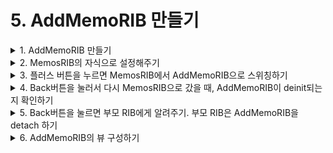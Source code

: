 # 5. AddMemoRIB 만들기

<details>
<summary>1. AddMemoRIB  만들기 </summary><br/>
MemosViewController의 플러스 버튼을 누르면 AddMemoRIB으로 스위칭되도록 할 것입니다.
AddMemoRIB을 만들어주세요 (xib 옵션 체크해서)
</details>


<details>
<summary>2. MemosRIB의 자식으로 설정해주기</summary><br/>
    
MemosComponent가 AddMemoDependency를 따르게 해줍니다. 
    
```swift
    final class MemosComponent: Component<MemosDependency>, AddMemoDependency {
    
        // TODO: Declare 'fileprivate' dependencies that are only used by this RIB.
    }
```

MemosRouter에도 AddMemoBuilder를 주입해줄 수 있게 해줍니다. 
```swift
    final class MemosRouter: ViewableRouter<MemosInteractable, MemosViewControllable>, MemosRouting {
        
        private let addMemoBuilder: AddMemoBuildable
    
        // TODO: Constructor inject child builder protocols to allow building children.
        init(interactor: MemosInteractable,
             viewController: MemosViewControllable,
             addMemoBuilder: AddMemoBuildable) {
            self.addMemoBuilder = addMemoBuilder
            super.init(interactor: interactor, viewController: viewController)
            interactor.router = self
        }
    }
```

MemosBuilder의 build함수도 바꿔줍니다.
    
```swift 
    final class MemosBuilder: Builder<MemosDependency>, MemosBuildable {
    
        override init(dependency: MemosDependency) {
            super.init(dependency: dependency)
        }
    
        func build(withListener listener: MemosListener) -> MemosRouting {
            let component = MemosComponent(dependency: dependency)
            let viewController = MemosViewController.instantiate()
            let interactor = MemosInteractor(presenter: viewController)
            interactor.listener = listener
            let addMemoBuilder = AddMemoBuilder(dependency: component)
            return MemosRouter(interactor: interactor,
                               viewController: viewController,
                               addMemoBuilder: addMemoBuilder)
        }
    }
```
</details>


<details>
<summary>3. 플러스 버튼을 누르면 MemosRIB에서 AddMemoRIB으로 스위칭하기</summary><br/>

MemosPresentableListener에 moveToAddMemoButtonDidTap 함수를 추가하고
MemosViewController에 해당 버튼을 탭했을때 위 함수를 콜하는 로직을 만들어줍니다. 

```swift
    protocol MemosPresentableListener: class {
        // TODO: Declare properties and methods that the view controller can invoke to perform
        // business logic, such as signIn(). This protocol is implemented by the corresponding
        // interactor class.
        var memos: BehaviorRelay<[Memo]> { get }
        func deleteMemo(_ memo: Memo)
        func changeMemo(_ memo: Memo)
        func moveToAddMemoButtonDidTap()
    }
    
final class MemosViewController: UIViewController, MemosPresentable {

    @IBOutlet weak var tableView: UITableView!
    @IBOutlet weak var moveToAddMemoButton: UIButton!

    weak var listener: MemosPresentableListener?
    private let disposeBag = DisposeBag()
    
    static func instantiate() -> Self {
        return Storyboard.MemosViewController.instantiate(self)
    }

    override func viewDidLoad() {
        super.viewDidLoad()
        setNavigationBar()
        bindUI()
    }
    
    private func bindUI() {
        moveToAddMemoButton.rx.tap.subscribe(onNext: { [weak self] _ in
            self?.listener?.moveToAddMemoButtonDidTap()
        }).disposed(by: disposeBag)
        
        bindTableView()
    }
}

```

MemosInteractor도 수정해줍니다. 

```swift
protocol MemosRouting: ViewableRouting {
    // TODO: Declare methods the interactor can invoke to manage sub-tree via the router.
    func moveToAddMemo()
}


final class MemosInteractor: PresentableInteractor<MemosPresentable>, MemosInteractable {
    
    weak var router: MemosRouting?
    weak var listener: MemosListener?
    
    var memos: BehaviorRelay<[Memo]> = BehaviorRelay.init(value: [])
    
    // TODO: Add additional dependencies to constructor. Do not perform any logic
    // in constructor.
    override init(presenter: MemosPresentable) {
        super.init(presenter: presenter)
        presenter.listener = self
    }

    override func didBecomeActive() {
        super.didBecomeActive()
        // TODO: Implement business logic here.
        FirebaseManager.fetchAll()
            .bind(to: memos)
            .disposeOnDeactivate(interactor: self)
    }

    override func willResignActive() {
        super.willResignActive()
        // TODO: Pause any business logic.
    }
}

// MARK: MemosPresentableListener
extension MemosInteractor: MemosPresentableListener {
    
    func deleteMemo(_ memo: Memo) {
        FirebaseManager.delete(key: memo.ID)
    }
    
    func changeMemo(_ memo: Memo) {
        FirebaseManager.change(key: memo.ID, to: memo)
    }
    
    func moveToAddMemoButtonDidTap() {
        router?.moveToAddMemo()
    }
}

```

이제 MemosRouting을 따르고 있는 MemosRouter에 moveToAddMemo 함수를 구현해주어야합니다. 

MemosInteractable이 AddMemosListener를 따르게 해주고 

```swift 
    protocol MemosInteractable: Interactable, AddMemoListener {
        var router: MemosRouting? { get set }
        var listener: MemosListener? { get set }
    }
```

MemosRouter의 addMemo함수를 구현해줍니다. 

```swift 
    final class MemosRouter: ViewableRouter<MemosInteractable, MemosViewControllable>, MemosRouting {
    
        private let addMemoBuilder: AddMemoBuildable
    
        // TODO: Constructor inject child builder protocols to allow building children.
        init(interactor: MemosInteractable,
             viewController: MemosViewControllable,
             addMemoBuilder: AddMemoBuildable) {
            self.addMemoBuilder = addMemoBuilder
            super.init(interactor: interactor, viewController: viewController)
            interactor.router = self
        }
        
        func addMemo() {
            let addMemoRouting = addMemoBuilder.build(withListener: interactor)
            attachChild(addMemoRouting)
        }
    }
```


그리고 addMemoRIB을 attach한후에 addMemoRIB의 뷰를 push해줘야하니까

MemosViewControllable에 push를 추가해주고

```swift 
    protocol MemosViewControllable: ViewControllable {
        // TODO: Declare methods the router invokes to manipulate the view hierarchy.
        func push(viewController: ViewControllable)
    }
```
moveToAddMemo에 push하는 코드를 추가해줍니다. 

```swift 
    final class MemosRouter: ViewableRouter<MemosInteractable, MemosViewControllable>, MemosRouting {
    
        private let addMemoBuilder: AddMemoBuildable
    
        // TODO: Constructor inject child builder protocols to allow building children.
        init(interactor: MemosInteractable,
             viewController: MemosViewControllable,
             addMemoBuilder: AddMemoBuildable) {
            self.addMemoBuilder = addMemoBuilder
            super.init(interactor: interactor, viewController: viewController)
            interactor.router = self
        }
        
        func moveToAddMemo() {
            let addMemoRouting = addMemoBuilder.build(withListener: interactor)
            attachChild(addMemoRouting)
            viewController.push(viewController: addMemoRouting.viewControllable)
        }
    }
```

그리고 MemosViewControllable를 따르는 코드를 extension으로 따로 빼서

push 함수를 구현해줍니다. 

```swift 
    // MARK: MemoViewControllable
    extension MemosViewController: MemosViewControllable {
        func push(viewController: ViewControllable) {
            self.navigationController?.pushViewController(viewController.uiviewController, animated: true)
        }
    }
```
</details>


<details>
<summary>4. Back버튼을 눌러서 다시 MemosRIB으로 갔을 때, AddMemoRIB이 deinit되는지 확인하기</summary><br/>

원래 detach되면 인터랙터에서 deactive랑 deinit이 호출되는데, Pop하면 AddMemoInteractor의 해당 함수들이 호출이 안됩니다. 

즉 detach가 안되고 있다는 뜻입니다.

네비게이션 BACK 할때 부모립에게 알려줘서 나를 디태치해라(?)해줘야합니다. 

그 방법으로는..

**방법1. viewDidDisappear + isMovingFromParentViewController 활용하기 <br/>**
https://github.com/uber/RIBs/issues/204  

**방법2. 민소네님처럼 Back버튼 액션을 임의로 다룬다.**
카뱅은 스와이프 백을 안씀. Back버튼 액션을 임의로 다루고 있음. 
근데 민소네님이 저 방법은 손이 많이 가는 방법이라서 귀찮고 나중에 뜯어낼때 힘들어진다고 하셨습니다.  
(타다랑 우버도 스와이프 백이 없음)


</details>


<details>
<summary>5.  Back버튼을 눌르면 부모 RIB에게 알려주기. 부모 RIB은 AddMemoRIB을 detach 하기 </summary><br/>

AddMemoPresentableListener에 navigationBackDidTap을 하고,
pop으로 인해 viewdiddisappear이 될때 (isMovingFromParent로 판별)
listener의 저 함수를 불러줍니다.

```swift 
    protocol AddMemoPresentableListener: class {
        // TODO: Declare properties and methods that the view controller can invoke to perform
        // business logic, such as signIn(). This protocol is implemented by the corresponding
        // interactor class.
        func navigationBackDidTap()
    }
    
    final class AddMemoViewController: UIViewController, AddMemoPresentable, AddMemoViewControllable {
    
        weak var listener: AddMemoPresentableListener?
        
        override func viewDidLoad() {
            super.viewDidLoad()
        }
        
        override func viewDidDisappear(_ animated: Bool) {
            super.viewDidDisappear(animated)
            if isMovingFromParent {
                listener?.navigationBackDidTap()
            }
        }
    }
```

그러면 AddMemoPresentableListener를 따르고 있는 인터랙터에 가서 navigationBackDidTap을 구현해줘야합니다. 
AddMemoListener에 navigationBack함수를 추가하고 navigationBackDidTap을 구현해줍니다. 
그로인해 부모 인터랙터에게 navigationBack액션에 대해 알려주게 되었습니다-!! 

```swift 
    protocol AddMemoRouting: ViewableRouting {
        // TODO: Declare methods the interactor can invoke to manage sub-tree via the router.
    }
    
    protocol AddMemoPresentable: Presentable {
        var listener: AddMemoPresentableListener? { get set }
        // TODO: Declare methods the interactor can invoke the presenter to present data.
    }
    
    protocol AddMemoListener: class {
        // TODO: Declare methods the interactor can invoke to communicate with other RIBs.
        func navigationBack()
    }
    
    final class AddMemoInteractor: PresentableInteractor<AddMemoPresentable>, AddMemoInteractable, AddMemoPresentableListener {
    
        weak var router: AddMemoRouting?
        weak var listener: AddMemoListener?
    
        // TODO: Add additional dependencies to constructor. Do not perform any logic
        // in constructor.
        override init(presenter: AddMemoPresentable) {
            super.init(presenter: presenter)
            presenter.listener = self
        }
    
        override func didBecomeActive() {
            super.didBecomeActive()
            // TODO: Implement business logic here.
        }
    
        override func willResignActive() {
            super.willResignActive()
            // TODO: Pause any business logic.
        }
        
        func navigationBackDidTap() {
            listener?.navigationBack()
        }
    }
```

이제 MemosInteractor로 이동해서 navigationBack함수를 구현해줍니다. 

MemosRouting에 backFromAddMemo를 추가하고 navigationBack함수에서 

router에게 알려주는 코드를 추가합니다. 

```swift 
    protocol MemosRouting: ViewableRouting {
        // TODO: Declare methods the interactor can invoke to manage sub-tree via the router.
        func moveToAddMemo()
        func backFromAddMemo()
    }
    
    protocol MemosPresentable: Presentable {
        var listener: MemosPresentableListener? { get set }
        // TODO: Declare methods the interactor can invoke the presenter to present data.
    }
    
    protocol MemosListener: class {
        // TODO: Declare methods the interactor can invoke to communicate with other RIBs.
    }
    
    final class MemosInteractor: PresentableInteractor<MemosPresentable>, MemosInteractable {

        weak var router: MemosRouting?
        weak var listener: MemosListener?

        var memos: BehaviorRelay<[Memo]> = BehaviorRelay.init(value: [])

        // TODO: Add additional dependencies to constructor. Do not perform any logic
        // in constructor.
        override init(presenter: MemosPresentable) {
            super.init(presenter: presenter)
            presenter.listener = self
        }

        override func didBecomeActive() {
            super.didBecomeActive()
            // TODO: Implement business logic here.
            FirebaseManager.fetchAll()
                .bind(to: memos)
                .disposeOnDeactivate(interactor: self)
        }

        override func willResignActive() {
            super.willResignActive()
            // TODO: Pause any business logic.
        }

        func navigationBack() {
            router?.backFromAddMemo()
        }
    }
```

이제 MemosRouter에 backFromAddMemo를 구현해줘야합니다. 

```swift 
    final class MemosRouter: ViewableRouter<MemosInteractable, MemosViewControllable>, MemosRouting {
    
        private let addMemoBuilder: AddMemoBuildable
    
        // TODO: Constructor inject child builder protocols to allow building children.
        init(interactor: MemosInteractable,
             viewController: MemosViewControllable,
             addMemoBuilder: AddMemoBuildable) {
            self.addMemoBuilder = addMemoBuilder
            super.init(interactor: interactor, viewController: viewController)
            interactor.router = self
        }
        
        func moveToAddMemo() {
            let addMemoRouting = addMemoBuilder.build(withListener: interactor)
            attachChild(addMemoRouting)
            viewController.push(viewController: addMemoRouting.viewControllable)
        }
        
        func backFromAddMemo() {
            
        }
    }
```


아래의 코드처럼 변경해줍니다.

```swift 
    final class MemosRouter: ViewableRouter<MemosInteractable, MemosViewControllable>, MemosRouting {
    
        private let addMemoBuilder: AddMemoBuildable
        private var addMemoRouting: AddMemoRouting?
    
        // TODO: Constructor inject child builder protocols to allow building children.
        init(interactor: MemosInteractable,
             viewController: MemosViewControllable,
             addMemoBuilder: AddMemoBuildable) {
            self.addMemoBuilder = addMemoBuilder
            super.init(interactor: interactor, viewController: viewController)
            interactor.router = self
        }
        
        func moveToAddMemo() {
            let addMemoRouting = addMemoBuilder.build(withListener: interactor)
            self.addMemoRouting = addMemoRouting
            attachChild(addMemoRouting)
            viewController.push(viewController: addMemoRouting.viewControllable)
        }
        
        func backFromAddMemo() {
            guard let addMemoRouting = addMemoRouting else { return }
            detachChild(addMemoRouting)
            self.addMemoRouting = nil
        }
    }
```

이제 테스트해보면, 백버튼이 눌릴때 AddMemoRIB 인터랙터의 ResignActive와 deinit이 불리는 것을 확인할 수 있습니다.

</details>


<details>
<summary>6. AddMemoRIB의 뷰 구성하기</summary><br/>

</details>

